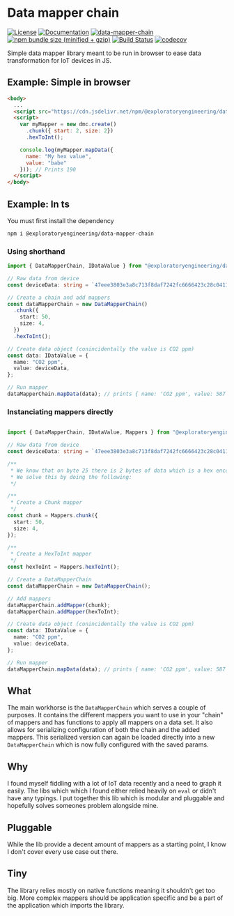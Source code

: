 # Data mapper chain

[![License](https://img.shields.io/badge/License-Apache%202.0-blue.svg)](https://opensource.org/licenses/Apache-2.0)
[![Documentation](https://img.shields.io/badge/docs-tsdoc-blue.svg)](https://exploratoryengineering.github.io/data-mapper-chain/)
[![data-mapper-chain](https://img.shields.io/npm/v/@exploratoryengineering/data-mapper-chain.svg)](https://www.npmjs.com/package/@exploratoryengineering/data-mapper-chain)
[![npm bundle size (minified + gzip)](https://img.shields.io/bundlephobia/minzip/@exploratoryengineering/data-mapper-chain.svg)](#tiny)
[![Build Status](https://travis-ci.org/ExploratoryEngineering/data-mapper-chain.svg?branch=master)](https://travis-ci.org/ExploratoryEngineering/data-mapper-chain)
[![codecov](https://codecov.io/gh/ExploratoryEngineering/data-mapper-chain/branch/master/graph/badge.svg)](https://codecov.io/gh/ExploratoryEngineering/data-mapper-chain)

Simple data mapper library meant to be run in browser to ease data transformation for IoT devices in JS.

## Example: Simple in browser
```html
<body>
  ...
  <script src="https://cdn.jsdelivr.net/npm/@exploratoryengineering/data-mapper-chain"></script>
  <script>
    var myMapper = new dmc.create()
      .chunk({ start: 2, size: 2})
      .hexToInt();

    console.log(myMapper.mapData({
      name: "My hex value",
      value: "babe"
    })); // Prints 190
  </script>
</body>
```

## Example: In ts
You must first install the dependency

```bash
npm i @exploratoryengineering/data-mapper-chain
``` 

### Using shorthand
```ts
import { DataMapperChain, IDataValue } from "@exploratoryengineering/data-mapper-chain";

// Raw data from device
const deviceData: string = `47eee3803e3a8c713f8daf7242fc6666423c28c04111d84000024b00a3030c261b010b91d3`;

// Create a chain and add mappers
const dataMapperChain = new DataMapperChain()
  .chunk({
    start: 50,
    size: 4,
  })
  .hexToInt();

// Create data object (conincidentally the value is CO2 ppm)
const data: IDataValue = {
  name: "CO2 ppm",
  value: deviceData,
};

// Run mapper
dataMapperChain.mapData(data); // prints { name: 'CO2 ppm', value: 587 }

``` 


### Instanciating mappers directly
```ts

import { DataMapperChain, IDataValue, Mappers } from "@exploratoryengineering/data-mapper-chain";

// Raw data from device
const deviceData: string = `47eee3803e3a8c713f8daf7242fc6666423c28c04111d84000024b00a3030c261b010b91d3`;

/**
 * We know that on byte 25 there is 2 bytes of data which is a hex encoded uint16
 * We solve this by doing the following:
 */

/**
 * Create a Chunk mapper
 */
const chunk = Mappers.chunk({
  start: 50,
  size: 4,
});

/**
 * Create a HexToInt mapper
 */
const hexToInt = Mappers.hexToInt();

// Create a DataMapperChain
const dataMapperChain = new DataMapperChain();

// Add mappers
dataMapperChain.addMapper(chunk);
dataMapperChain.addMapper(hexToInt);

// Create data object (conincidentally the value is CO2 ppm)
const data: IDataValue = {
  name: "CO2 ppm",
  value: deviceData,
};

// Run mapper
dataMapperChain.mapData(data); // prints { name: 'CO2 ppm', value: 587 }


```

## What
The main workhorse is the `DataMapperChain` which serves a couple of purposes. It contains the different mappers you want to use in your "chain" of mappers and has functions to apply all mappers on a data set. It also allows for serializing configuration of both the chain and the added mappers. This serialized version can again be loaded directly into a new `DataMapperChain` which is now fully configured with the saved params. 

## Why
I found myself fiddling with a lot of IoT data recently and a need to graph it easily. The libs which which I found either relied heavily on `eval` or didn't have any typings. I put together this lib which is modular and pluggable and hopefully solves someones problem alongside mine.

## Pluggable
While the lib provide a decent amount of mappers as a starting point, I know I don't cover every use case out there.

## Tiny
The library relies mostly on native functions meaning it shouldn't get too big. More complex mappers should be application specific and be a part of the application which imports the library.